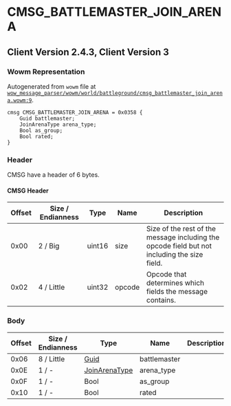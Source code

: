 # CMSG_BATTLEMASTER_JOIN_ARENA

## Client Version 2.4.3, Client Version 3

### Wowm Representation

Autogenerated from `wowm` file at [`wow_message_parser/wowm/world/battleground/cmsg_battlemaster_join_arena.wowm:9`](https://github.com/gtker/wow_messages/tree/main/wow_message_parser/wowm/world/battleground/cmsg_battlemaster_join_arena.wowm#L9).
```rust,ignore
cmsg CMSG_BATTLEMASTER_JOIN_ARENA = 0x0358 {
    Guid battlemaster;
    JoinArenaType arena_type;
    Bool as_group;
    Bool rated;
}
```
### Header

CMSG have a header of 6 bytes.

#### CMSG Header

| Offset | Size / Endianness | Type   | Name   | Description |
| ------ | ----------------- | ------ | ------ | ----------- |
| 0x00   | 2 / Big           | uint16 | size   | Size of the rest of the message including the opcode field but not including the size field.|
| 0x02   | 4 / Little        | uint32 | opcode | Opcode that determines which fields the message contains.|

### Body

| Offset | Size / Endianness | Type | Name | Description | Comment |
| ------ | ----------------- | ---- | ---- | ----------- | ------- |
| 0x06 | 8 / Little | [Guid](../types/packed-guid.md) | battlemaster |  |  |
| 0x0E | 1 / - | [JoinArenaType](joinarenatype.md) | arena_type |  |  |
| 0x0F | 1 / - | Bool | as_group |  |  |
| 0x10 | 1 / - | Bool | rated |  |  |

